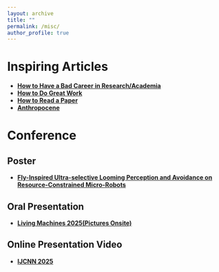 ```yaml
---
layout: archive
title: ""
permalink: /misc/
author_profile: true
---
```


# Inspiring Articles 
- **[How to Have a Bad Career in Research/Academia](https://people.eecs.berkeley.edu/~pattrsn/talks/BadCareer.pdf)**
- **[How to Do Great Work](https://www.paulgraham.com/greatwork.html)**
- **[How to Read a Paper](https://web.stanford.edu/class/ee384m/Handouts/HowtoReadPaper.pdf)**
- **[Anthropocene](https://education.nationalgeographic.org/resource/anthropocene/)**


# Conference  

## Poster  
- **[Fly-Inspired Ultra-selective Looming Perception and Avoidance on Resource-Constrained Micro-Robots](../assets/TAROS_2025_Poster_100.pdf)**  
## Oral Presentation  
- **[Living Machines 2025(Pictures Onsite)](../assets/LivingMachines.pdf)**  
## Online Presentation Video  
- **[IJCNN 2025](https://www.bilibili.com/video/BV15F7HzyEy1/)**  

